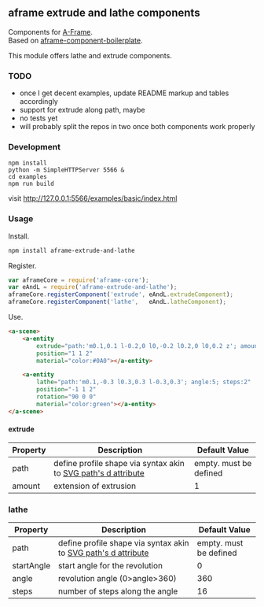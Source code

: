 ## aframe extrude and lathe components

Components for [A-Frame](https://aframe.io).  
Based on [aframe-component-boilerplate](https://github.com/ngokevin/aframe-component-boilerplate).

This module offers lathe and extrude components.



### TODO

* once I get decent examples, update README markup and tables accordingly
* support for extrude along path, maybe
* no tests yet
* will probably split the repos in two once both components work properly


### Development

    npm install
    python -m SimpleHTTPServer 5566 &
    cd examples
    npm run build

visit <http://127.0.0.1:5566/examples/basic/index.html>



### Usage

Install.

```bash
npm install aframe-extrude-and-lathe
```

Register.

```js
var aframeCore = require('aframe-core');
var eAndL = require('aframe-extrude-and-lathe');
aframeCore.registerComponent('extrude', eAndL.extrudeComponent);
aframeCore.registerComponent('lathe',   eAndL.latheComponent);
```

Use.

```html
<a-scene>
    <a-entity
        extrude="path:'m0.1,0.1 l-0.2,0 l0,-0.2 l0.2,0 l0,0.2 z'; amount:0.05"
        position="1 1 2"
        material="color:#0A0"></a-entity>

    <a-entity
        lathe="path:'m0.1,-0.3 l0.3,0.3 l-0.3,0.3'; angle:5; steps:2"
        position="-1 1 2"
        rotation="90 0 0"
        material="color:green"></a-entity>
</a-scene>
```



#### extrude

| Property | Description | Default Value |
| -------- | ----------- | ------------- |
| path     | define profile shape via syntax akin to [SVG path's d attribute](http://www.w3.org/TR/SVG/paths.html)            | empty. must be defined  |
| amount   | extension of extrusion |  1 |


### lathe

| Property | Description | Default Value |
| -------- | ----------- | ------------- |
| path     | define profile shape via syntax akin to [SVG path's d attribute](http://www.w3.org/TR/SVG/paths.html)            | empty. must be defined  |
| startAngle   | start angle for the revolution   |    0 |
| angle        | revolution angle (0>angle>360)   |  360 |
| steps        | number of steps along the angle  |   16 |

